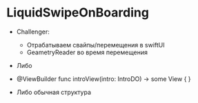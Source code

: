 # LiquidSwipeOnBoarding

- Challenger:
    - Отрабатываем свайпы/перемещения в swiftUI
    - GeametryReader во время перемещения

- Либо
- @ViewBuilder func introView(intro: IntroDO) -> some View { }
- Либо обычная структура
